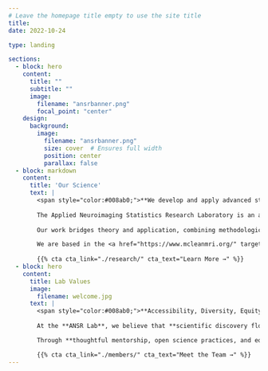 ```yaml
---
# Leave the homepage title empty to use the site title
title:
date: 2022-10-24

type: landing

sections:
  - block: hero
    content:
      title: ""
      subtitle: ""
      image:
        filename: "ansrbanner.png"
        focal_point: "center"
    design:
      background:
        image:
          filename: "ansrbanner.png"
          size: cover  # Ensures full width
          position: center
          parallax: false
  - block: markdown
    content:
      title: 'Our Science'
      text: |
        <span style="color:#008ab0;">**We develop and apply advanced statistical and machine learning methods to improve neuroimaging analysis and enhance our understanding of brain function in health and disease.**</span>
        
        The Applied Neuroimaging Statistics Research Laboratory is an academic research group dedicated to improving statistical methodologies for analyzing functional magnetic resonance imaging (fMRI) data. Our research spans multiple domains, including the development of novel computational tools for studying the brain's structural and functional connectome. We leverage state-of-the-art techniques such as multi-modal data fusion and machine learning to address fundamental questions in neuroimaging and to enhance our understanding of neurological and psychiatric disorders. 
        
        Our work bridges theory and application, combining methodological innovation with empirical investigations in neuroimaging. By integrating advanced statistical approaches with neurobiological data, we aim to refine how we study brain networks, mental illness, and cognitive function.

        We are based in the <a href="https://www.mcleanmri.org/" target="_blank">McLean Imaging Center</a> at McLean Hospital & the <a href="https://psych.hms.harvard.edu/" target="_blank">Department of Psychiatry</a> at Harvard Medical School. 
        
        {{% cta cta_link="./research/" cta_text="Learn More →" %}}
  - block: hero
    content:
      title: Lab Values
      image:
        filename: welcome.jpg
      text: |
        <span style="color:#008ab0;">**Accessibility, Diversity, Equity, Inclusion, & Belonging**</span>
        
        At the **ANSR Lab**, we believe that **scientific discovery flourishes when all voices are heard**, and we actively work to **break down barriers** that have historically excluded underrepresented groups in STEM. Our lab is a space where **collaboration, respect, and belonging** are the foundation of both our research and mentorship.  

        Through **thoughtful mentorship, open science practices, and equitable research opportunities**, we aim to contribute to a scientific community that reflects and serves the diversity of the world around us. We **welcome scholars of all backgrounds** and strive to ensure that **our work promotes knowledge that is accessible, transparent, and impactful for all.**  

        {{% cta cta_link="./members/" cta_text="Meet the Team →" %}}
---
```

